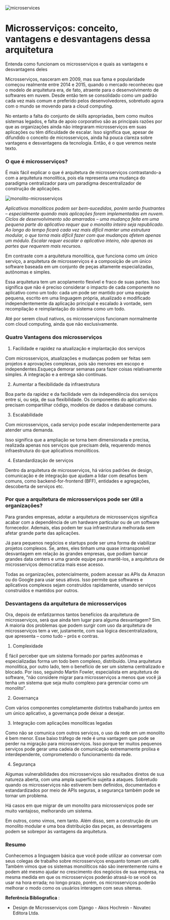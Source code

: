 ![microservices](https://user-images.githubusercontent.com/98756562/190171771-1c644541-0278-460f-9c6f-3c361c2eb23a.png)



# Microsserviços: conceito, vantagens e desvantagens dessa arquitetura

Entenda como funcionam os microsserviços e quais as vantagens e desvantagens deles

Microsserviços, nasceram em 2009, mas sua fama e popularidade começou realmente entre 2014 e 2015, quando o mercado reconheceu que o modelo de arquitetura era, de fato, atraente para o desenvolvimento de softwares em nuvem. Desde então tem se consolidado como um padrão cada vez mais comum e preferido pelos desenvolvedores, sobretudo agora com o mundo se movendo para a cloud computing.

No entanto a falta do conjunto de skills apropriadas, bem como muitos sistemas legados, e falta de apoio corporativo são as principais razões por que as organizações ainda não integraram microsserviços em suas aplicações ou têm dificuldade de escalar.
Isso significa que, apesar de difundido o conceito de microsserviços, ainda há pouca clareza sobre vantagens e desvantagens da tecnologia. Então, é o que veremos neste texto.

### O que é microsserviços?  

É mais fácil explicar o que é arquitetura de microsserviços contrastando-a com a arquitetura monolítica, pois ela representa uma mudança do paradigma centralizador para um paradigma descentralizador de construção de aplicações.

![monolito-microsserviços](https://user-images.githubusercontent.com/98756562/190196378-1b0eca01-0c60-43eb-b154-da29858f4bd8.png)

*Aplicativos monolíticos podem ser bem-sucedidos, porém serão frustrantes – especialmente quando mais aplicações forem implementadas em nuvem. Ciclos de desenvolvimento são amarrados – uma mudança feita em uma pequena parte do aplicativo requer que o monolito inteiro seja republicado. Ao longo do tempo ficará cada vez mais difícil manter uma estrutura modular, o que torna mais difícil fazer com que mudanças afetem apenas um módulo. Escalar requer escalar o aplicativo inteiro, não apenas as partes que requerem mais recursos.*

Em contraste com a arquitetura monolítica, que funciona como um único serviço, a arquitetura de microsserviços é a composição de um único software baseada em um conjunto de peças altamente especializadas, autônomas e simples.

Essa arquitetura tem um acoplamento flexível e fraco de suas partes. Isso significa que não é preciso considerar o impacto de cada componente no aplicativo como um todo: cada um pode ser mantido por uma equipe pequena, escrito em uma linguagem própria, atualizado e modificado independentemente da aplicação principal e escalado à vontade, sem recompilação e reimplantação do sistema como um todo.

Até por serem cloud nativos, os microsserviços funcionam normalmente com cloud computing, ainda que não exclusivamente.

### Quatro Vantagens dos microsserviços

1. Facilidade e rapidez na atualização e implantação dos serviços

Com microsserviços, atualizações e mudanças podem ser feitas sem projetos e aprovações complexas, pois são menores em escopo e independentes.Esqueça demorar semanas para fazer coisas relativamente simples. A integração e a entrega são contínuas.

2. Aumentar a flexibilidade da infraestrutura

Boa parte da rapidez e da facilidade vem da independência dos serviços entre si, ou seja, de sua flexibilidade. Os componentes do aplicativo não precisam compartilhar código, modelos de dados e database comuns.

3. Escalabilidade

Com microsserviços, cada serviço pode escalar independentemente para atender uma demanda.  

Isso significa que a ampliação se torna bem dimensionada e precisa, realizada apenas nos serviços que precisam dela, requerendo menos infraestrutura do que aplicativos monolíticos.

4. Estandardização de serviços

Dentro da arquitetura de microsserviços, há vários padrões de design, comunicação e de integração que ajudam a lidar com desafios bem comuns, como backend-for-frontend (BFF), entidades e agregações, descoberta de serviços etc.


### Por que a arquitetura de microsserviços pode ser útil a organizações?

Para grandes empresas, adotar a arquitetura de microsserviços significa acabar com a dependência de um hardware particular ou de um software fornecedor. Ademais, elas podem ter sua infraestrutura melhorada sem afetar grande parte das aplicações. 

Já para pequenos negócios e startups pode ser uma forma de viabilizar projetos complexos. Se, antes, eles tinham uma quase intransponível desvantagem em relação às grandes empresas, que podiam bancar grandes data centers e uma grande equipe para mantê-los, a arquitetura de microsserviços democratiza mais esse acesso.  

Todas as organizações, potencialmente, podem acessar as APIs da Amazon ou do Google para usar seus ativos. Isso permite que softwares e aplicativos complexos sejam construídos rapidamente, usando serviços construídos e mantidos por outros.

### Desvantagens da arquitetura de microsserviços

Ora, depois de enfatizarmos tantos benefícios da arquitetura de microsserviços, será que ainda tem lugar para alguma desvantagem? Sim.
A maioria dos problemas que podem surgir com uso da arquitetura de microsserviços tem a ver, justamente, com sua lógica descentralizadora, que apresenta – como tudo – prós e contras.

1.	Complexidade

É fácil perceber que um sistema formado por partes autônomas e especializadas forma um todo bem complexo, distribuído. Uma arquitetura monolítica, por outro lado, tem o benefício de ser um sistema centralizado e blocado.
Por isso, seguindo Martin Fowler, especialista em arquitetura de software, “não considere migrar para microsserviços a menos que você já tenha um sistema que seja muito complexo para gerenciar como um monolito”. 

2.	Governança 

Com vários componentes completamente distintos trabalhando juntos em um único aplicativo, a governança pode deixar a desejar.

3.	Integração com aplicações monolíticas legadas

Como não se comunica com outros serviços, o uso da rede em um monolito é bem menor. Esse baixo tráfego de rede é uma vantagem que pode se perder na migração para microsserviços. Isso porque ter muitos pequenos serviços pode gerar uma cadeia de comunicação extremamente prolixa e interdependente, comprometendo o funcionamento da rede.

4.	Segurança

Algumas vulnerabilidades dos microsserviços são resultados diretos de sua natureza aberta, com uma ampla superfície sujeita a ataques. Sobretudo quando os microsserviços não estiverem bem definidos, documentados e estandardizados por meio de APIs seguras, a segurança também pode se tornar um problema.


Há casos em que migrar de um monolito para microsserviços pode ser muito vantajoso, melhorando um sistema.

Em outros, como vimos, nem tanto. Além disso, sem a construção de um monolito modular e uma boa distribuição das peças, as desvantagens podem se sobrepor às vantagens da arquitetura.

### Resumo

Conhecemos a linguagem básica que você pode utilizar ao conversar com seus colegas de trabalho sobre microsserviços enquanto tomam um café. Também vimos que os sistemas monolíticos não são inerentemente ruins e podem até mesmo ajudar no crescimento dos negócios de sua empresa, na mesma medida em que os microsserviços poderão atrasá-lo se você os usar na hora errada; no longo prazo, porém, os microsserviços poderão melhorar o modo como os usuários interagem com seus sitemas.

**Referência Bibliografica** : 

* Design de Microsserviços com Django - Akos Hochrein - Novatec Editora Ltda.

